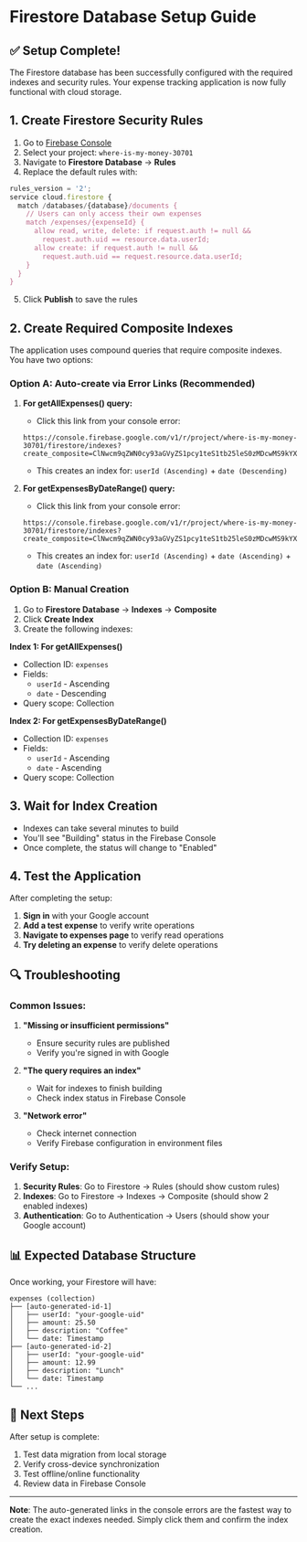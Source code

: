 # Firestore Database Setup Guide

## ✅ Setup Complete!

The Firestore database has been successfully configured with the required indexes and security rules. Your expense tracking application is now fully functional with cloud storage.

## 1. Create Firestore Security Rules

1. Go to [Firebase Console](https://console.firebase.google.com/)
2. Select your project: `where-is-my-money-30701`
3. Navigate to **Firestore Database** → **Rules**
4. Replace the default rules with:

```javascript
rules_version = '2';
service cloud.firestore {
  match /databases/{database}/documents {
    // Users can only access their own expenses
    match /expenses/{expenseId} {
      allow read, write, delete: if request.auth != null && 
        request.auth.uid == resource.data.userId;
      allow create: if request.auth != null && 
        request.auth.uid == request.resource.data.userId;
    }
  }
}
```

5. Click **Publish** to save the rules

## 2. Create Required Composite Indexes

The application uses compound queries that require composite indexes. You have two options:

### Option A: Auto-create via Error Links (Recommended)

1. **For getAllExpenses() query:**
   - Click this link from your console error: 
   ```
   https://console.firebase.google.com/v1/r/project/where-is-my-money-30701/firestore/indexes?create_composite=ClNwcm9qZWN0cy93aGVyZS1pcy1teS1tb25leS0zMDcwMS9kYXRhYmFzZXMvKGRlZmF1bHQpL2NvbGxlY3Rpb25Hcm91cHMvZXhwZW5zZXMvaW5kZXhlcy9fEAEaCgoGdXNlcklkEAEaDQoEZGF0ZRAB
   ```
   - This creates an index for: `userId (Ascending)` + `date (Descending)`

2. **For getExpensesByDateRange() query:**
   - Click this link from your console error:
   ```
   https://console.firebase.google.com/v1/r/project/where-is-my-money-30701/firestore/indexes?create_composite=ClNwcm9qZWN0cy93aGVyZS1pcy1teS1tb25leS0zMDcwMS9kYXRhYmFzZXMvKGRlZmF1bHQpL2NvbGxlY3Rpb25Hcm91cHMvZXhwZW5zZXMvaW5kZXhlcy9fEAEaCgoGdXNlcklkEAEaCAoEZGF0ZRABGggKBGRhdGUQAQ
   ```
   - This creates an index for: `userId (Ascending)` + `date (Ascending)` + `date (Ascending)`

### Option B: Manual Creation

1. Go to **Firestore Database** → **Indexes** → **Composite**
2. Click **Create Index**
3. Create the following indexes:

**Index 1: For getAllExpenses()**
- Collection ID: `expenses`
- Fields:
  - `userId` - Ascending
  - `date` - Descending
- Query scope: Collection

**Index 2: For getExpensesByDateRange()**
- Collection ID: `expenses`
- Fields:
  - `userId` - Ascending
  - `date` - Ascending
- Query scope: Collection

## 3. Wait for Index Creation

- Indexes can take several minutes to build
- You'll see "Building" status in the Firebase Console
- Once complete, the status will change to "Enabled"

## 4. Test the Application

After completing the setup:

1. **Sign in** with your Google account
2. **Add a test expense** to verify write operations
3. **Navigate to expenses page** to verify read operations
4. **Try deleting an expense** to verify delete operations

## 🔍 Troubleshooting

### Common Issues:

1. **"Missing or insufficient permissions"**
   - Ensure security rules are published
   - Verify you're signed in with Google

2. **"The query requires an index"**
   - Wait for indexes to finish building
   - Check index status in Firebase Console

3. **"Network error"**
   - Check internet connection
   - Verify Firebase configuration in environment files

### Verify Setup:

1. **Security Rules**: Go to Firestore → Rules (should show custom rules)
2. **Indexes**: Go to Firestore → Indexes → Composite (should show 2 enabled indexes)
3. **Authentication**: Go to Authentication → Users (should show your Google account)

## 📊 Expected Database Structure

Once working, your Firestore will have:

```
expenses (collection)
├── [auto-generated-id-1]
│   ├── userId: "your-google-uid"
│   ├── amount: 25.50
│   ├── description: "Coffee"
│   └── date: Timestamp
├── [auto-generated-id-2]
│   ├── userId: "your-google-uid"
│   ├── amount: 12.99
│   ├── description: "Lunch"
│   └── date: Timestamp
└── ...
```

## 🚀 Next Steps

After setup is complete:

1. Test data migration from local storage
2. Verify cross-device synchronization
3. Test offline/online functionality
4. Review data in Firebase Console

---

**Note**: The auto-generated links in the console errors are the fastest way to create the exact indexes needed. Simply click them and confirm the index creation.